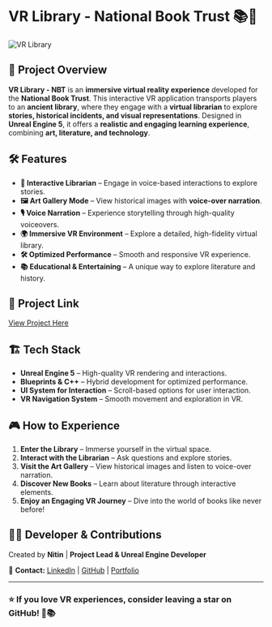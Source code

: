 # VR Library - National Book Trust 📚🔮

![VR Library](INSERT_IMAGE_URL_HERE)

## 🎯 Project Overview
**VR Library - NBT** is an **immersive virtual reality experience** developed for the **National Book Trust**. This interactive VR application transports players to an **ancient library**, where they engage with a **virtual librarian** to explore **stories, historical incidents, and visual representations**. Designed in **Unreal Engine 5**, it offers a **realistic and engaging learning experience**, combining **art, literature, and technology**.

## 🛠️ Features
- **📖 Interactive Librarian** – Engage in voice-based interactions to explore stories.
- **🖼️ Art Gallery Mode** – View historical images with **voice-over narration**.
- **🎙️ Voice Narration** – Experience storytelling through high-quality voiceovers.
- **🌍 Immersive VR Environment** – Explore a detailed, high-fidelity virtual library.
- **🛠️ Optimized Performance** – Smooth and responsive VR experience.
- **📚 Educational & Entertaining** – A unique way to explore literature and history.

## 🔗 Project Link
[View Project Here](https://nitinnishad23.artstation.com/projects/nJNKzr)

## 🏗️ Tech Stack
- **Unreal Engine 5** – High-quality VR rendering and interactions.
- **Blueprints & C++** – Hybrid development for optimized performance.
- **UI System for Interaction** – Scroll-based options for user interaction.
- **VR Navigation System** – Smooth movement and exploration in VR.

## 🎮 How to Experience
1. **Enter the Library** – Immerse yourself in the virtual space.
2. **Interact with the Librarian** – Ask questions and explore stories.
3. **Visit the Art Gallery** – View historical images and listen to voice-over narration.
4. **Discover New Books** – Learn about literature through interactive elements.
5. **Enjoy an Engaging VR Journey** – Dive into the world of books like never before!

## 👨‍💻 Developer & Contributions
Created by **Nitin** | **Project Lead & Unreal Engine Developer**

📩 **Contact:** [LinkedIn](https://www.linkedin.com/in/nitin-nishad-675848207) | [GitHub](https://github.com/WinterTurtle23) | [Portfolio](https://nitinnishad23.artstation.com)


---
### ⭐ If you love VR experiences, consider leaving a star on GitHub! 🚀📚
